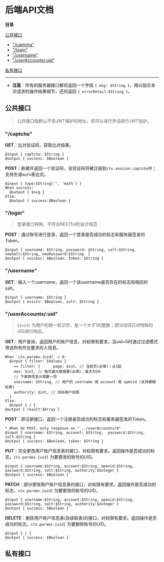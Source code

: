 # 后端API文档

**目录**

[公共接口](#公共接口)

- ["/captcha"](#captcha)
- ["/login"](#login)
- ["/username"](#username)
- ["/userAccounts/:uid"](#useraccountsuid)

[私有接口](#私有接口)


---

- **注意**：所有的服务器接口都将返回一个字段 `{ msg: $String }`，用以指示本次请求的操作结果细节，还将返回 `{ errorDetail:$String }`。

## 公共接口

> 公共接口指默认不受JWT保护的地址，但可以进行手动进行JWT加护。

### "/captcha"

**GET**：比对验证码，获取比对结果。

```
@input { captcha: $String }
@output { success: $Boolean }
```

**POST**：新建并返回一个验证码，该验证码将被注册到`ctx.session.captcha`中；支持生成`math`表达式。

```
@input { type:$String['', 'math'] }
When success:
  @output { $svg }
Else:
  @output { success:$Boolean }
```

### "/login"

> 登录接口特殊，不符合RESTful的设计规范

**POST**：通过账号进行登录，返回一个登录是否成功的标志和服务器签发的Token。

```
@input { username: $String, password: $String, salt:$String, newSalt:$String, newPassword:$String  }
@output { success: $Boolean, token: $String }
```

### "/username"

**GET**：输入一个username，返回一个该username是否存在的标志和相应的salt。
```
@input { username: $String }
@output { exists: $Boolean, salt: $String }
```

### "/userAccounts/:uid"

> `${uid}` 为用户的统一标识符，是一个大于1的整数；部分动词只对特殊的UID进行响应。

**GET**：用户查询，返回用户的账户信息，对权限有要求。当uid=0时通过过滤模式筛选所有符合要求的人信息。

```
When `ctx.params.{uid}` = 0:
  @input { filter: $Values }
    => filter: {      page: $int, // 当前页(必填)；从1起
    max: $int, // 每页最大数据量(必填)；最大为50
    // 下面两项至少需要一项
    username: $String, // 用户的 username 或 account 或 openid (支持模糊检索)
    authority: $int, // 目标用户权限
  }
Else:
  @input { / }
@output { result:$Array }
```

**POST**：即注册接口，返回一个注册是否成功的标志和服务器签发的Token。

```
* When do POST, only response on ".../userAccounts/0"
@input { username: $String, account: $String,  password:$String, salt:$String }
@output { success: $Boolean, token: $String }
```

**PUT**：完全更改用户账户信息表的接口，对权限有要求。返回操作是否成功的标志。`ctx.params.{uid}` 为要更改的账号的UID。

```
@input { username:$String, account:$String, openid:$String, password:$String, salt:$String, authority:$Integer }
@output { success: $Boolean }
```

**PATCH**：部分更改用户账户信息表的接口，对权限有要求。返回操作是否成功的标志。`ctx.params.{uid}` 为要更改的账号的UID。

```
@input { username:$String, account:$String, openid:$String, password:$String, salt:$String, authority:$Integer }
@output { success: $Boolean }
```

**DELETE**：删除用户账户信息表(及级联表)的接口，对权限有要求。返回操作是否成功的标志。`ctx.params.{uid}` 为要删除账号的UID。

```
@input { / }
@output { success: $Boolean }
```

## 私有接口

